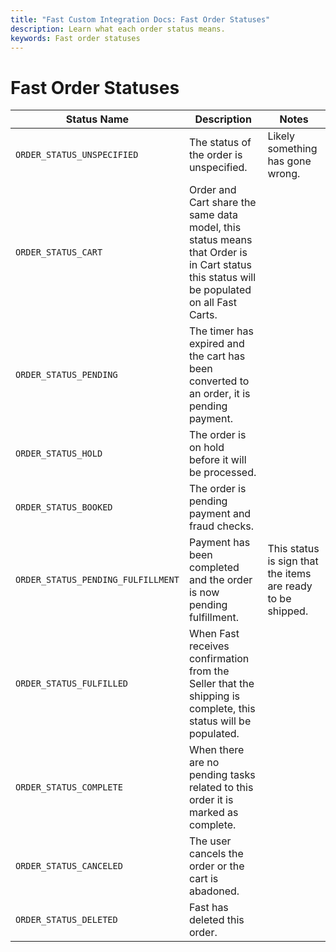 ```yaml
---
title: "Fast Custom Integration Docs: Fast Order Statuses"
description: Learn what each order status means.
keywords: Fast order statuses
---
```


# Fast Order Statuses

| Status Name                        | Description                                                                                                                               | Notes                                                       |
| ---------------------------------- | ----------------------------------------------------------------------------------------------------------------------------------------- | ----------------------------------------------------------- |
| `ORDER_STATUS_UNSPECIFIED`         | The status of the order is unspecified.                                                                                                   | Likely something has gone wrong.                            |
| `ORDER_STATUS_CART`                | Order and Cart share the same data model, this status means that Order is in Cart status this status will be populated on all Fast Carts. |
| `ORDER_STATUS_PENDING`             | The timer has expired and the cart has been converted to an order, it is pending payment.                                                 |
| `ORDER_STATUS_HOLD`                | The order is on hold before it will be processed.                                                                                         |
| `ORDER_STATUS_BOOKED`              | The order is pending payment and fraud checks.                                                                                            |
| `ORDER_STATUS_PENDING_FULFILLMENT` | Payment has been completed and the order is now pending fulfillment.                                                                      | This status is sign that the items are ready to be shipped. |
| `ORDER_STATUS_FULFILLED`           | When Fast receives confirmation from the Seller that the shipping is complete, this status will be populated.                             |
| `ORDER_STATUS_COMPLETE`            | When there are no pending tasks related to this order it is marked as complete.                                                           |
| `ORDER_STATUS_CANCELED`            | The user cancels the order or the cart is abadoned.                                                                                       |
| `ORDER_STATUS_DELETED`             | Fast has deleted this order.                                                                                                              |
